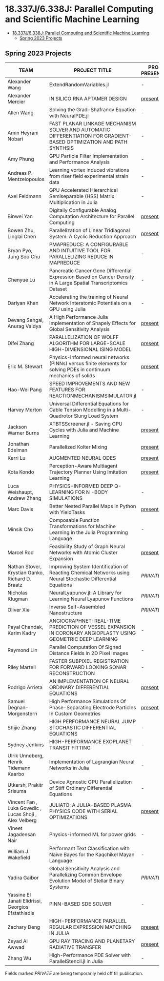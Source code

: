 # 18.337J/6.338J: Parallel Computing and Scientific Machine Learning

- [18.337J/6.338J: Parallel Computing and Scientific Machine Learning](#18337j6338j-parallel-computing-and-scientific-machine-learning)
  - [Spring 2023 Projects](#spring-2023-projects)

## Spring 2023 Projects

| **TEAM**                                                | **PROJECT TITLE**                                                                                                    | **PROJECT PRESENTATION**                                                                                                                                                                                         | **PROJECT REPORT**                                                                                                                                                            | **CODE**                                                                                                  |
| ------------------------------------------------------- | -------------------------------------------------------------------------------------------------------------------- | ---------------------------------------------------------------------------------------------------------------------------------------------------------------------------------------------------------------- | ----------------------------------------------------------------------------------------------------------------------------------------------------------------------------- | --------------------------------------------------------------------------------------------------------- |
| Alexander Wang                                          | ExtendRandomVariables.jl                                                                                             | -                                                                                                                                                                                                                | [report](https://raw.githubusercontent.com/mitmath/18337projects/main/spring2023/project_reports/18.337_AlexanderMercier_FinalProjectGitHub.pdf)                              | [code](https://github.com/mitmath/18337sp2023-alexander_mercier-ExtendRandomVariables.jl)                 |
| Alexander Mercier                                       | IN SILICO RNA APTAMER DESIGN                                                                                         | [presentation](https://raw.githubusercontent.com/mitmath/18337projects/main/spring2023/project_presentations/Alexander_Wang_Project_Presentation.pdf)                                                            | [report](https://raw.githubusercontent.com/mitmath/18337projects/main/spring2023/project_reports/Alexander_Wang_Final_Project.pdf)                                            | [code](https://github.com/mitmath/18337sp2023-alexander_wang-parallel-computing-sciml-rna-aptamer-design) |
| Allen Wang                                              | Solving the Grad-Shafranov Equation with NeuralPDE.jl                                                                | -                                                                                                                                                                                                                | [report](https://raw.githubusercontent.com/mitmath/18337projects/main/spring2023/project_reports/18_337_Final_Project_merge.pdf)                                              | -                                                                                                         |
| Amin Heyrani Nobari                                     | FAST PLANAR LINKAGE MECHANISM SOLVER AND AUTOMATIC DIFFERENTIATION FOR GRADIENT-BASED OPTIMIZATION AND PATH SYNTHSIS | -                                                                                                                                                                                                                | [report](https://raw.githubusercontent.com/mitmath/18337projects/main/spring2023/project_reports/18337_Project_Report.pdf)                                                    | [code](https://github.com/mitmath/18337sp2023-amin_heyrani_nobari-18337-Linakge-Project)                  |
| Amy Phung                                               | GPU Particle Filter Implementation and Performance Analysis                                                          | -                                                                                                                                                                                                                | [report](https://raw.githubusercontent.com/mitmath/18337projects/main/spring2023/project_reports/18337_Final_Report.pdf)                                                      | [code](https://github.com/mitmath/18337sp2023-amy_phung-GPUParticleFilter.jl)                             |
| Andreas P. Mentzelopoulos                               | Learning vortex induced vibrations from riser field experimental strain data                                         | -                                                                                                                                                                                                                | [report](https://raw.githubusercontent.com/mitmath/18337projects/main/spring2023/project_reports/Final_Report_Mentzelopoulos_Sci_ML.pdf)                                      | [code](https://github.com/mitmath/18337sp2023-andreas_p__mentze-SciML-Project-18.337-Spring-2023-MIT.git) |
| Axel Feldmann                                           | GPU Accelerated Hierarchical Semiseparable (HSS) Matrix Multiplication in Julia                                      | -                                                                                                                                                                                                                | [report](https://raw.githubusercontent.com/mitmath/18337projects/main/spring2023/project_reports/18_337_Project_Report-axel.pdf)                                              | [code](https://github.com/mitmath/18337sp2023-axel_feldmann-hss-gpu)                                      |
| Binwei Yan                                              | Digitally Configurable Analog Computation Architecture for Parallel Computing                                        | [presentation](https://raw.githubusercontent.com/mitmath/18337projects/main/spring2023/project_presentations/Pre.pdf)                                                                                            | [report](https://raw.githubusercontent.com/mitmath/18337projects/main/spring2023/project_reports/18_337_final_project-binwei.pdf)                                             | -                                                                                                         |
| Bowen Zhu, Linglai Chen                                 | Parallelization of Linear Tridiagonal System: A Cyclic Reduction Approach                                            | [presentation](https://raw.githubusercontent.com/mitmath/18337projects/main/spring2023/project_presentations/18337_Presentation.pdf)                                                                             | [report](https://raw.githubusercontent.com/mitmath/18337projects/main/spring2023/project_reports/18337_Final_Report__4_.pdf)                                                  | [code](https://github.com/mitmath/18337sp2023-bowen_zhu-parallel_numerical_linear_algebra.git)            |
| Bryan Pyo, Jung Soo Chu                                 | PMAPREDUCE: A CONFIGURABLE AND INTUITIVE TOOL FOR PARALLELIZING REDUCE IN MAPREDUCE                                  | -                                                                                                                                                                                                                | [report](https://raw.githubusercontent.com/mitmath/18337projects/main/spring2023/project_reports/18_337_Final_Project_Paper.pdf)                                              | [code](https://github.mit.edu/jschu99/18.337-Final-Project)                                               |
| Chenyue Lu                                              | Pancreatic Cancer Gene Differential Expression Based on Cancer Density in A Large Spatial Transcriptomics Dataset    | -                                                                                                                                                                                                                | *PRIVATE*                                                                                                                                                                     | *PRIVATE*                                                                                                 |
| Dariyan Khan                                            | Accelerating the training of Neural Network Interatomic Potentials on a GPU using Julia                              | -                                                                                                                                                                                                                | [report](https://raw.githubusercontent.com/mitmath/18337projects/main/spring2023/project_reports/18337_Dariyan_Khan_final_project_V2.pdf)                                     | [code](https://github.com/mitmath/18337sp2023-dariyan_khan-PotentialLearning-2.jl)                        |
| Devang Sehgal, Anurag Vaidya                            | A High Performance Julia Implementation of Shapely Effects for Global Sensitivity Analysis                           | [presentation](https://raw.githubusercontent.com/mitmath/18337projects/main/spring2023/project_presentations/18337_Project_presentation.pdf)                                                                     | [report](https://raw.githubusercontent.com/mitmath/18337projects/main/spring2023/project_reports/18_337_FinalProjectProposal_Sehgal_Vaidya.pdf)                               | [code](https://github.com/mitmath/18337sp2023-devang_sehgal__anurag_vaidya-shapley_julia)                 |
| Difei Zhang                                             | PARALLELIZATION OF WOLFF ALGORITHM FOR LARGE-SCALE HIGH-DIMENSIONAL ISING MODEL                                      | [presentation](https://raw.githubusercontent.com/mitmath/18337projects/main/spring2023/project_presentations/final_presentation.pdf)                                                                             | [report](https://raw.githubusercontent.com/mitmath/18337projects/main/spring2023/project_reports/FInal_Report_18337-zhang.pdf)                                                | [code](https://github.com/mitmath/18337sp2023-difei_zhang-ParallelWolff.git)                              |
| Eric M. Stewart                                         | Physics-informed neural networks (PINNs) versus finite elements for solving PDEs in continuum mechanics of solids    | [presentation](https://raw.githubusercontent.com/mitmath/18337projects/main/spring2023/project_presentations/Stewart_SolidMechanics_PINNs.pdf)                                                                   | [report](https://raw.githubusercontent.com/mitmath/18337projects/main/spring2023/project_reports/Stewart_Eric_final_report.pdf)                                               | [code](https://github.com/mitmath/18337sp2023-eric_m__stewart-pinnsforsolids)                             |
| Hao-Wei Pang                                            | SPEED IMPROVEMENTS AND NEW FEATURES FOR REACTIONMECHANISMSIMULATOR.jl                                                | -                                                                                                                                                                                                                | *PRIVATE*                                                                                                                                                                     | *PRIVATE*                                                                                                 |
| Harvey Merton                                           | Universal Differential Equations for Cable Tension Modelling in a Multi-Quadrotor Slung Load System                  | -                                                                                                                                                                                                                | [report](https://raw.githubusercontent.com/mitmath/18337projects/main/spring2023/project_reports/18.337_Final_Project_Harvey_Merton.pdf)                                      | [code](https://github.com/mitmath/18337sp2023-harvey_merton-18.337_project)                               |
| Jackson Warner Burns                                    | XTBTSScreener.jl - Saving CPU Cycles with Julia and Machine Learning                                                 | [presentation](https://raw.githubusercontent.com/mitmath/18337projects/main/spring2023/project_presentations/MIT_18.337_Final_Presentation.pdf)                                                                  | [report](https://raw.githubusercontent.com/mitmath/18337projects/main/spring2023/project_reports/jacksonburns-18337-paper.pdf)                                                | [code](https://github.com/mitmath/18337sp2023-jackson_warner_burns-xtb-ts-screener)                       |
| Jonathan Edelman                                        | Parallelized Kolter Mixing                                                                                           | [presentation](https://raw.githubusercontent.com/mitmath/18337projects/main/spring2023/project_presentations/Parallelised_MaxCut.pdf)                                                                            | [report](https://raw.githubusercontent.com/mitmath/18337projects/main/spring2023/project_reports/18_337_Final_Paper__2_.pdf)                                                  | -                                                                                                         |
| Kerri Lu                                                | AUGMENTED NEURAL ODES                                                                                                | [presentation](https://raw.githubusercontent.com/mitmath/18337projects/main/spring2023/project_presentations/18.337_presentation.pdf)                                                                            | [report](https://raw.githubusercontent.com/mitmath/18337projects/main/spring2023/project_reports/18_337_project_report.pdf)                                                   | [code](https://github.com/mitmath/18337sp2023-kerri_lu-18337-anode-project)                               |
| Kota Kondo                                              | Perception-Aware Multiagent Trajectory Planner Using Imitation Learning                                              | [presentation](https://raw.githubusercontent.com/mitmath/18337projects/main/spring2023/project_presentations/18337-final-project-kota-kondo.pdf)                                                                 | [report](https://raw.githubusercontent.com/mitmath/18337projects/main/spring2023/project_reports/18_337_Final_Project-Kondo.pdf)                                              | [code](https://github.com/mitmath/18337sp2023-kota_kondo-18337)                                           |
| Luca Weishaupt, Andrew Zhang                            | PHYSICS-INFORMED DEEP Q-LEARNING FOR N -BODY SIMULATIONS                                                             | -                                                                                                                                                                                                                | [report](https://raw.githubusercontent.com/mitmath/18337projects/main/spring2023/project_reports/Zhang_Weishaupt_PHYSICS-INFORMED_DEEP_Q-LEARNING_FOR_N-BODY_SIMULATIONS.pdf) | [code](https://github.com/mitmath/18337sp2023-luca_weishaupt__andrew_zhang-nbody-rl-public)               |
| Marc Davis                                              | Better Nested Parallel Maps in Python with YieldTasks                                                                | [presentation](https://raw.githubusercontent.com/mitmath/18337projects/main/spring2023/project_presentations/Yieldtasks.pdf)                                                                                     | [report](https://raw.githubusercontent.com/mitmath/18337projects/main/spring2023/project_reports/YieldTasks.pdf)                                                              | [code](https://github.com/mitmath/18337sp2023-marc_davis-yieldtasks)                                      |
| Minsik Cho                                              | Composable Function Transformations for Machine Learning in the Julia Programming Language                           | -                                                                                                                                                                                                                | [report](https://raw.githubusercontent.com/mitmath/18337projects/main/spring2023/project_reports/marcel.pdf)                                                                  | -                                                                                                         |
| Marcel Rod                                              | Feasibility Study of Graph Neural Networks with Atomic Cluster Expansion                                             | [presentation](https://raw.githubusercontent.com/mitmath/18337projects/main/spring2023/project_presentations/18337ppt.pdf)                                                                                       | [report](https://raw.githubusercontent.com/mitmath/18337projects/main/spring2023/project_reports/18337_fp.pdf)                                                                | [code](https://github.com/mitmath/18337sp2023-minsik_cho-PotentialLearning.jl)                            |
| Nathan Stover, Krystian Ganko, Richard D. Braatz        | Improving System Identification of Reacting Chemical Networks using Neural Stochastic Differential Equations         | *PRIVATE*                                                                                                                                                                                                        | *PRIVATE*                                                                                                                                                                     | *PRIVATE*                                                                                                 |
| Nicholas Klugman                                        | NeuralLyapunov.jl: A Library for Learning Neural Lyapunov Functions                                                  | *PRIVATE*                                                                                                                                                                                                        | *PRIVATE*                                                                                                                                                                     | *PRIVATE*                                                                                                 |
| Oliver Xie                                              | Inverse Self-Assembled Nanostructure                                                                                 | *PRIVATE*                                                                                                                                                                                                        | *PRIVATE*                                                                                                                                                                     | *PRIVATE*                                                                                                 |
| Payal Chandak, Karim Kadry                              | ANGIOGRAPHNET: REAL-TIME PREDICTION OF VESSEL EXPANSION IN CORONARY ANGIOPLASTY USING GEOMETRIC DEEP LEARNING        | -                                                                                                                                                                                                                | [report](https://raw.githubusercontent.com/mitmath/18337projects/main/spring2023/project_reports/AngioGraphNet_Submission.pdf)                                                | -                                                                                                         |
| Raymond Lin                                             | Parallel Computation Of Signed Distance Fields In 2D Pixel Images                                                    | -                                                                                                                                                                                                                | [report](https://raw.githubusercontent.com/mitmath/18337projects/main/spring2023/project_reports/raymond_lin.pdf)                                                             | [code](https://github.com/mitmath/18337sp2023-raymond_lin-parallel-sdf)                                   |
| Riley Martell                                           | FASTER SUBPIXEL REGISTRATION FOR FORWARD LOOKING SONAR RECONSTRUCTION                                                | -                                                                                                                                                                                                                | [report](https://raw.githubusercontent.com/mitmath/18337projects/main/spring2023/project_reports/18_337_Final_Project__2_.pdf)                                                | [code](https://github.com/mitmath/18337sp2023-riley_martell-mit_18337_SubpixelRegistration)               |
| Rodrigo Arrieta                                         | AN IMPLEMENTATION OF NEURAL ORDINARY DIFFERENTIAL EQUATIONS                                                          | [presentation](https://raw.githubusercontent.com/mitmath/18337projects/main/spring2023/project_presentations/NeuralODE.pdf)                                                                                      | [report](https://raw.githubusercontent.com/mitmath/18337projects/main/spring2023/project_reports/report-2.pdf)                                                                | [code](https://github.com/mitmath/18337sp2023-rodrigo_arrieta-NeuralODEProject)                           |
| Samuel Degnan-Morgenstern                               | High Performance Simulations Of Phase-Separating Electrode Particles In Custom Geometries                            | [presentation](https://raw.githubusercontent.com/mitmath/18337projects/main/spring2023/project_presentations/DegnanMorgenstern18337FinalPresentation.pdf)                                                        | [report](https://raw.githubusercontent.com/mitmath/18337projects/main/spring2023/project_reports/DegnanMorgenstern18337FinalReport.pdf)                                       | [code](https://github.com/mitmath/18337sp2023-samuel_degnan-morgenstern-CahnHilliardSBM.jl)               |
| Shijie Zhang                                            | HIGH PERFORMANCE NEURAL JUMP STOCHASTIC DIFFERENTIAL EQUATIONS                                                       | -                                                                                                                                                                                                                | [report](https://raw.githubusercontent.com/mitmath/18337projects/main/spring2023/project_reports/18_337final_Shijie_Zhang.pdf)                                                | [code](https://github.com/mitmath/18337sp2023-shijie_zhang-18_337_NJSDE)                                  |
| Sydney Jenkins                                          | HIGH-PERFORMANCE EXOPLANET TRANSIT FITTING                                                                           | -                                                                                                                                                                                                                | [report](https://raw.githubusercontent.com/mitmath/18337projects/main/spring2023/project_reports/Julia_Project-sydney.pdf)                                                    | [code](https://github.com/mitmath/18337sp2023-sydney_jenkins-Julia_Project)                               |
| Ulrik Unneberg, Henrik Tidemann Kaarbo                  | Implementation of Lagrangian Neural Networks in Julia                                                                | -                                                                                                                                                                                                                | [report](https://raw.githubusercontent.com/mitmath/18337projects/main/spring2023/project_reports/SciML_Project_8_.pdf)                                                        | [code](https://github.com/mitmath/18337sp2023-ulrik_unneberg__henrik_tidemann_kaarbo-18.337-Project-LNN)  |
| Utkarsh, Prakitr Srisuma                                | Device Agnostic GPU Parallelization of Stiff Ordinary Differential Equations                                         | -                                                                                                                                                                                                                | [report](https://raw.githubusercontent.com/mitmath/18337projects/main/spring2023/project_reports/18.337_FinalReport-utkarsh.pdf)                                              | [code](https://github.com/mitmath/18337sp2023-utkarsh__prakitr_srisuma-DiffEqGPU.jl)                      |
| Vincent Fan , Luka Govedic , Lucas Shoji , Alex Velberg | JULIATO: A JULIA-BASED PLASMA PHYSICS CODE WITH SERIAL OPTIMIZATIONS                                                 | [presentation](https://raw.githubusercontent.com/mitmath/18337projects/main/spring2023/project_presentations/18.337__Data_Structure_for_Adaptive_Refinement_of_Velocity_Space_in_Plasma_Physics_Simulations.pdf) | [report](https://raw.githubusercontent.com/mitmath/18337projects/main/spring2023/project_reports/18_337_Report.pdf)                                                           | [code](https://github.com/mitmath/18337sp2023-vincent_fan___-adaptive-hermite-refinement)                 |
| Vineet Jagadeesan Nair                                  | Physics-informed ML for power grids                                                                                  | -                                                                                                                                                                                                                | [report](https://raw.githubusercontent.com/mitmath/18337projects/main/spring2023/project_reports/18_337_final_project_report_Vineet.pdf)                                      | [code](https://gitfront.io/r/user-8651281/xLmLmor8o9Tm/18.337-S23-proj-Vineet/)                           |
| William J. Wakefield                                    | Performant Text Classification with Naive Bayes for the Kaqchikel Mayan Language                                     | -                                                                                                                                                                                                                | [report](https://raw.githubusercontent.com/mitmath/18337projects/main/spring2023/project_reports/wakefield.pdf)                                                               | -                                                                                                         |
| Yadira Gaibor                                           | Global Sensitivity Analysis and Parallelizing Common Envelope Evolution Model of Stellar Binary Systems              | *PRIVATE*                                                                                                                                                                                                        | *PRIVATE*                                                                                                                                                                     | *PRIVATE*                                                                                                 |
| Yassine El Janati Elidrissi, Georgios Efstathiadis      | PINN-BASED SDE SOLVER                                                                                                | -                                                                                                                                                                                                                | [report](https://raw.githubusercontent.com/mitmath/18337projects/main/spring2023/project_reports/MIT18_337_Final_Project_report.pdf)                                          | [code](https://github.com/mitmath/18337sp2023-yassine_el_janati__georgios_efstathiadis-SDE-PINN-Solver/)  |
| Zachary Deng                                            | HIGH-PERFORMANCE PARALLEL REGULAR EXPRESSION MATCHING IN JULIA                                                       | [presentation](https://raw.githubusercontent.com/mitmath/18337projects/main/spring2023/project_presentations/presentation.pdf)                                                                                   | [report](https://raw.githubusercontent.com/mitmath/18337projects/main/spring2023/project_reports/report.pdf)                                                                  | [code](https://github.mit.edu/mitmath/18337sp2023-zachary_deng-18.337-project)                            |
| Zeyad Al Awwad                                          | GPU RAY TRACING AND PLANETARY RADIATIVE TRANSFER                                                                     | [presentation](https://raw.githubusercontent.com/mitmath/18337projects/main/spring2023/project_presentations/18.337_Project_Presentation.pdf)                                                                    | [report](https://raw.githubusercontent.com/mitmath/18337projects/main/spring2023/project_reports/18337_Final_Project_Report.pdf)                                              | [code](https://github.com/mitmath/18337sp2023-zeyad_al_awwad-Julia-Ray-Tracing/)                          |
| Zhang Wu                                                | High-Performance PDE Solver with ParallelStencil.jl in Julia                                                         | -                                                                                                                                                                                                                | [report](https://raw.githubusercontent.com/mitmath/18337projects/main/spring2023/project_reports/18337_final_report.pdf)                                                      | [code](https://github.com/mitmath/18337sp2023-zhang_wu-18337)                                             |

Fields marked *PRIVATE* are being temporarily held off till publication.
